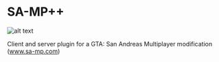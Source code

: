 # SA-MP++

![alt text](https://i.imgur.com/zkH1qwQ.png)

Client and server plugin for a GTA: San Andreas Multiplayer modification (www.sa-mp.com)
